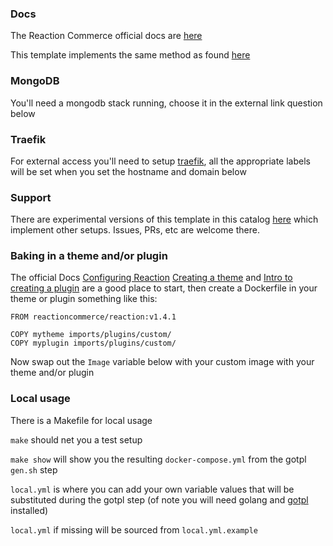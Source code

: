 ### Docs

The Reaction Commerce official docs are
[here](https://docs.reactioncommerce.com/)

This template implements the same method as found
[here](https://docs.reactioncommerce.com/reaction-docs/master/deploying-reaction-using-docker)

### MongoDB

You'll need a mongodb stack running, choose it in the external link
question below

### Traefik

For external access you'll need to setup [traefik](https://github.com/rancher/community-catalog/tree/master/templates/traefik), all the appropriate
labels will be set when you set the hostname and domain below

### Support

There are experimental versions of this template in this catalog [here](https://github.com/ohmydocker/ohmydocker-catalog) which implement
other setups.  Issues, PRs, etc are welcome there.

### Baking in a theme and/or plugin

The official Docs
[Configuring Reaction](https://docs.reactioncommerce.com/reaction-docs/master/configuration)
[Creating a theme](https://docs.reactioncommerce.com/reaction-docs/master/creating-a-theme)
and
[Intro to creating a plugin](https://docs.reactioncommerce.com/reaction-docs/master/plugin-intro-1)
are a good place to start, then create a Dockerfile in your theme or
plugin something like this:

```
FROM reactioncommerce/reaction:v1.4.1

COPY mytheme imports/plugins/custom/
COPY myplugin imports/plugins/custom/
```

Now swap out the `Image` variable below
with your custom image with your
theme and/or plugin

### Local usage

There is a Makefile for local usage

`make` should net you a test setup

`make show` will show you the resulting `docker-compose.yml` from the
gotpl `gen.sh` step

`local.yml` is where you can add your own variable values that will be
substituted during the gotpl step (of note you will need golang and
[gotpl](https://github.com/tsg/gotpl) installed)

`local.yml` if missing will be sourced from `local.yml.example`
